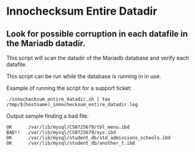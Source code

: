 # Innochecksum Entire Datadir

## Look for possible corruption in each datafile in the Mariadb datadir.

This script will scan the datadir of the Mariadb database and verify each datafile. 

This script can be run while the database is running in in use.

Example of running the script for a support ticket:
```
./innochecksum_entire_datadir.sh | tee /tmp/$(hostname)_innochecksum_entire_datadir.log
```

Output sample finding a bad file:
```
OK      /var/lib/mysql/CS0725679/tbl_menu.ibd
BAD!!   /var/lib/mysql/CS0725679/xyz.ibd
OK      /var/lib/mysql/student_db/std_admissions_schools.ibd
OK      /var/lib/mysql/student_db/another_t.ibd
```
